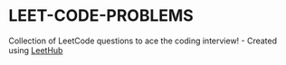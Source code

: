 # LEET-CODE-PROBLEMS
Collection of LeetCode questions to ace the coding interview! - Created using [LeetHub](https://github.com/QasimWani/LeetHub)
